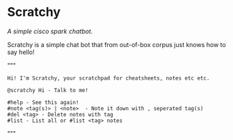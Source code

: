 # Scratchy

*A simple cisco spark chatbot.*

Scratchy is a simple chat bot that from out-of-box corpus just knows how to say hello!


""" 

    Hi! I'm Scratchy, your scratchpad for cheatsheets, notes etc etc.

    @scratchy Hi - Talk to me!
    
    #help - See this again!
    #note <tag(s)> | <note>  - Note it down with , seperated tag(s)
    #del <tag> - Delete notes with tag
    #list - List all or #list <tag> notes

  
 """


